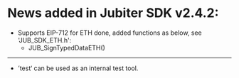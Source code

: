 # News added in Jubiter SDK v2.4.2:
+ Supports EIP-712 for ETH done, added functions as below, see 'JUB_SDK_ETH.h':
    + JUB_SignTypedDataETH()

-------------------
+ ’test‘ can be used as an internal test tool.
